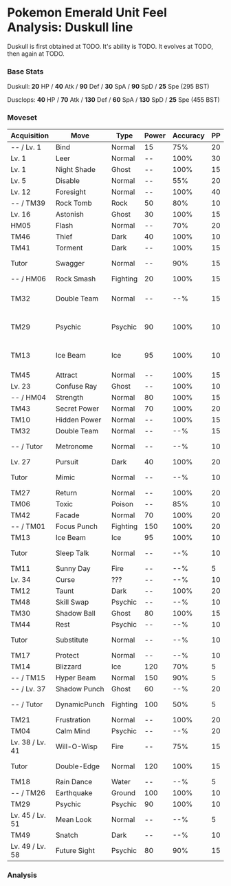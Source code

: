 # Pokemon Emerald Unit Feel Analysis: Duskull line

Duskull is first obtained at TODO. It's ability is TODO. It evolves at TODO, then again at TODO.

### Base Stats

Duskull: **20** HP / **40** Atk / **90** Def / **30** SpA / **90** SpD / **25** Spe (295 BST)

Dusclops: **40** HP / **70** Atk / **130** Def / **60** SpA / **130** SpD / **25** Spe (455 BST)

### Moveset

|Acquisition    |Move        |Type    |Power|Accuracy|PP |Notes                    |
|---            |---         |---     |---  |---     |---|---                      |
|-- / Lv. 1     |Bind        |Normal  |15   |75%     |20 |                         |
|Lv. 1          |Leer        |Normal  |--   |100%    |30 |                         |
|Lv. 1          |Night Shade |Ghost   |--   |100%    |15 |                         |
|Lv. 5          |Disable     |Normal  |--   |55%     |20 |                         |
|Lv. 12         |Foresight   |Normal  |--   |100%    |40 |                         |
|-- / TM39      |Rock Tomb   |Rock    |50   |80%     |10 |                         |
|Lv. 16         |Astonish    |Ghost   |30   |100%    |15 |                         |
|HM05           |Flash       |Normal  |--   |70%     |20 |                         |
|TM46           |Thief       |Dark    |40   |100%    |10 |                         |
|TM41           |Torment     |Dark    |--   |100%    |15 |                         |
|Tutor          |Swagger     |Normal  |--   |90%     |15 |Emerald only             |
|-- / HM06      |Rock Smash  |Fighting|20   |100%    |15 |                         |
|TM32           |Double Team |Normal  |--   |--%     |15 |Buy at Game Corner       |
|TM29           |Psychic     |Psychic |90   |100%    |10 |Buy at Game Corner       |
|TM13           |Ice Beam    |Ice     |95   |100%    |10 |Buy at Game Corner       |
|TM45           |Attract     |Normal  |--   |100%    |15 |                         |
|Lv. 23         |Confuse Ray |Ghost   |--   |100%    |10 |                         |
|-- / HM04      |Strength    |Normal  |80   |100%    |15 |                         |
|TM43           |Secret Power|Normal  |70   |100%    |20 |                         |
|TM10           |Hidden Power|Normal  |--   |100%    |15 |                         |
|TM32           |Double Team |Normal  |--   |--%     |15 |                         |
|-- / Tutor     |Metronome   |Normal  |--   |--%     |10 |Emerald only             |
|Lv. 27         |Pursuit     |Dark    |40   |100%    |20 |                         |
|Tutor          |Mimic       |Normal  |--   |--%     |10 |Emerald only             |
|TM27           |Return      |Normal  |--   |100%    |20 |                         |
|TM06           |Toxic       |Poison  |--   |85%     |10 |                         |
|TM42           |Facade      |Normal  |70   |100%    |20 |                         |
|-- / TM01      |Focus Punch |Fighting|150  |100%    |20 |                         |
|TM13           |Ice Beam    |Ice     |95   |100%    |10 |                         |
|Tutor          |Sleep Talk  |Normal  |--   |--%     |10 |Emerald only             |
|TM11           |Sunny Day   |Fire    |--   |--%     |5  |                         |
|Lv. 34         |Curse       |???     |--   |--%     |10 |                         |
|TM12           |Taunt       |Dark    |--   |100%    |20 |                         |
|TM48           |Skill Swap  |Psychic |--   |--%     |10 |                         |
|TM30           |Shadow Ball |Ghost   |80   |100%    |15 |                         |
|TM44           |Rest        |Psychic |--   |--%     |10 |                         |
|Tutor          |Substitute  |Normal  |--   |--%     |10 |Emerald only             |
|TM17           |Protect     |Normal  |--   |--%     |10 |                         |
|TM14           |Blizzard    |Ice     |120  |70%     |5  |                         |
|-- / TM15      |Hyper Beam  |Normal  |150  |90%     |5  |                         |
|-- / Lv. 37    |Shadow Punch|Ghost   |60   |--%     |20 |                         |
|-- / Tutor     |DynamicPunch|Fighting|100  |50%     |5  |Emerald only             |
|TM21           |Frustration |Normal  |--   |100%    |20 |                         |
|TM04           |Calm Mind   |Psychic |--   |--%     |20 |                         |
|Lv. 38 / Lv. 41|Will-O-Wisp |Fire    |--   |75%     |15 |                         |
|Tutor          |Double-Edge |Normal  |120  |100%    |15 |Emerald only             |
|TM18           |Rain Dance  |Water   |--   |--%     |5  |                         |
|-- / TM26      |Earthquake  |Ground  |100  |100%    |10 |                         |
|TM29           |Psychic     |Psychic |90   |100%    |10 |                         |
|Lv. 45 / Lv. 51|Mean Look   |Normal  |--   |--%     |5  |                         |
|TM49           |Snatch      |Dark    |--   |--%     |10 |                         |
|Lv. 49 / Lv. 58|Future Sight|Psychic |80   |90%     |15 |                         |

### Analysis